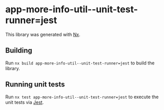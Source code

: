 # app-more-info-util--unit-test-runner=jest

This library was generated with [Nx](https://nx.dev).

## Building

Run `nx build app-more-info-util--unit-test-runner=jest` to build the library.

## Running unit tests

Run `nx test app-more-info-util--unit-test-runner=jest` to execute the unit tests via [Jest](https://jestjs.io).
